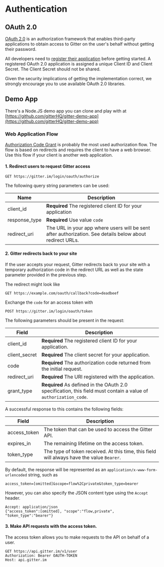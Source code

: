 # Authentication

## OAuth 2.0

[OAuth 2.0](http://tools.ietf.org/html/rfc6749) is an authorization framework that enables third-party applications to obtain access to Gitter on the user's behalf without getting their password.

All developers need to [register their application](https://developer.gitter.im/apps) before getting started. A registered OAuth 2.0 application is assigned a unique Client ID and Client Secret. The Client Secret should not be shared.

Given the security implications of getting the implementation correct, we strongly encourage you to use available OAuth 2.0 libraries.

## Demo App

There's a Node.JS demo app you can clone and play with at [https://github.com/gitterHQ/gitter-demo-app](https://github.com/gitterHQ/gitter-demo-app)

### Web Application Flow

[Authorization Code Grant](http://tools.ietf.org/html/rfc6749#section-4.1) is probably the most used authorization flow. The flow is based on redirects and requires the client to have a web browser. Use this flow if your client is another web application.

#### 1. Redirect users to request Gitter access

```
GET https://gitter.im/login/oauth/authorize
```


The following query string parameters can be used:

| Name          | Description  |
| ------------- | ------------ |
| client_id     | **Required** The registered client ID for your application |
| response_type | **Required** Use value `code` |
| redirect_uri  | The URL in your app where users will be sent after authorization. See details below about redirect URLs. |

#### 2. Gitter redirects back to your site

If the user accepts your request, Gitter redirects back to your site with a temporary authorization code in the redirect URL as well as the state parameter provided in the previous step.

The redirect might look like

```
GET https://example.com/oauth/callback?code=deadbeef
```

Exchange the `code` for an access token with

```
POST https://gitter.im/login/oauth/token
```

The following parameters should be present in the request:

| Field          | Description                       |
| -------------- | --------------------------------- |
| client_id      | **Required** The registered client ID for your application. |
| client_secret  | **Required** The client secret for your application. |
| code           | **Required** The authorization code returned from the initial request. |
| redirect_uri   | **Required** The URI registered with the application. |
| grant_type     | **Required** As defined in the OAuth 2.0 specification, this field must contain a value of `authorization_code`. |

A successful response to this contains the following fields:

| Field          | Description                       |
| -------------- | --------------------------------- |
| access_token   | The token that can be used to access the Gitter API. |
| expires_in     | The remaining lifetime on the access token. |
| token_type     | The type of token received. At this time, this field will always have the value `Bearer`. |

By default, the response will be represented as an `application/x-www-form-urlencoded` string, such as

    access_token=[omitted]&scope=flow%2Cprivate&token_type=bearer

However, you can also specify the JSON content type using the `Accept` header.

    Accept: application/json
    {"access_token":[omitted], "scope":"flow,private", "token_type":"bearer"}

#### 3. Make API requests with the access token.

The access token allows you to make requests to the API on behalf of a user.

    GET https://api.gitter.im/v1/user
    Authorization: Bearer OAUTH-TOKEN
    Host: api.gitter.im

